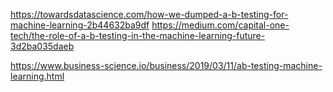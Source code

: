 https://towardsdatascience.com/how-we-dumped-a-b-testing-for-machine-learning-2b44632ba9df
https://medium.com/capital-one-tech/the-role-of-a-b-testing-in-the-machine-learning-future-3d2ba035daeb

https://www.business-science.io/business/2019/03/11/ab-testing-machine-learning.html
